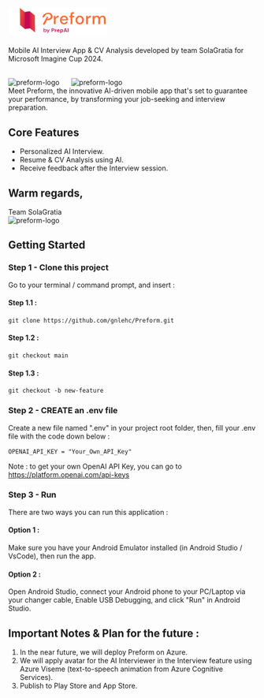 # <img src="assets/img/logopreform.png" alt="preform-logo" width="200" style="margin-right: 20px;">
Mobile AI Interview App & CV Analysis developed by team SolaGratia for Microsoft Imagine Cup 2024.

<p>
  <br>
   <img src="https://i.ibb.co/yNzj0g7/S-37634063-0.jpg" alt="preform-logo" width="500" style="margin-right: 20px;">
  <img src="https://i.ibb.co/T09BZzL/S-37634065-0.jpg" alt="preform-logo" width="500" style="margin-right: 20px;">
  <br>
  Meet Preform, the innovative AI-driven mobile app that's set to guarantee your performance, by transforming your job-seeking and interview preparation. 
</p>

## Core Features
+ Personalized AI Interview.
+ Resume & CV Analysis using AI.
+ Receive feedback after the Interview session.

## Warm regards,
Team SolaGratia
<br>
<img src="https://i.ibb.co/j8bwZ2W/animoji.png" alt="preform-logo" width="500" style="margin-right: 20px;">

## Getting Started
### Step 1 - Clone this project
Go to your terminal / command prompt, and insert :
#### Step 1.1 :
```
git clone https://github.com/gnlehc/Preform.git
```

#### Step 1.2 :
```
git checkout main
```

#### Step 1.3 :
```
git checkout -b new-feature
```

### Step 2 - CREATE an .env file
Create a new file named ".env" in your project root folder, then, fill your .env file with the code down below :
```
OPENAI_API_KEY = "Your_Own_API_Key"
```

Note : to get your own OpenAI API Key, you can go to https://platform.openai.com/api-keys

### Step 3 - Run
There are two ways you can run this application :
#### Option 1 :
Make sure you have your Android Emulator installed (in Android Studio / VsCode), then run the app.
#### Option 2 :
Open Android Studio, connect your Android phone to your PC/Laptop via your changer cable, Enable USB Debugging, and click "Run" in Android Studio.

## Important Notes & Plan for the future :
1. In the near future, we will deploy Preform on Azure.
2. We will apply avatar for the AI Interviewer in the Interview feature using Azure Viseme (text-to-speech animation from Azure Cognitive Services).
3. Publish to Play Store and App Store.
